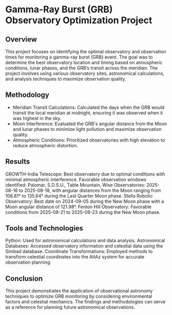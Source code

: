 # Gamma-Ray Burst (GRB) Observatory Optimization Project

## Overview

This project focuses on identifying the optimal observatory and observation times for monitoring a gamma-ray burst (GRB) event. The goal was to determine the best observatory location and timing based on atmospheric conditions, lunar phases, and the GRB’s transit across the meridian. The project involves using various observatory sites, astronomical calculations, and analysis techniques to maximize observation quality.

## Methodology

* Meridian Transit Calculations: Calculated the days when the GRB would transit the local meridian at midnight, ensuring it was observed when it was highest in the sky.
* Moon Interference: Evaluated the GRB's angular distance from the Moon and lunar phases to minimize light pollution and maximize observation quality.
* Atmospheric Conditions: Prioritized observatories with high elevation to reduce atmospheric distortion.
  
## Results

GROWTH-India Telescope: Best observatory due to optimal conditions with minimal atmospheric interference.
Favorable observation windows identified:
Palomar, S.D.S.U., Table Mountain, Wise Observatories: 2025-08-16 to 2025-08-18, with angular distances from the Moon ranging from 108.81° to 135.64° during the Last Quarter Moon phase.
Stella Robotic Observatory: Best date on 2024-09-05 during the New Moon phase with a Moon angular distance of 121.98°.
Fenton Hill Observatory: Favorable conditions from 2025-08-21 to 2025-08-23 during the New Moon phase.

## Tools and Technologies

Python: Used for astronomical calculations and data analysis.
Astronomical Databases: Accessed observatory information and celestial data using the Simbad database.
Coordinate Transformations: Employed methods to transform celestial coordinates into the AltAz system for accurate observation planning.

## Conclusion

This project demonstrates the application of observational astronomy techniques to optimize GRB monitoring by considering environmental factors and celestial mechanics. The findings and methodologies can serve as a reference for planning future astronomical observations.
